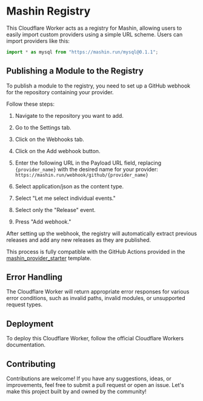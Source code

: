 # Mashin Registry

This Cloudflare Worker acts as a registry for Mashin, allowing users to easily import custom providers using a simple URL scheme. Users can import providers like this:

```ts
import * as mysql from "https://mashin.run/mysql@0.1.1";
```

## Publishing a Module to the Registry

To publish a module to the registry, you need to set up a GitHub webhook for the repository containing your provider.

Follow these steps:

1. Navigate to the repository you want to add.
2. Go to the Settings tab.
3. Click on the Webhooks tab.
4. Click on the Add webhook button.
5. Enter the following URL in the Payload URL field, replacing `{provider_name}` with the desired name for your provider: `https://mashin.run/webhook/github/{provider_name}`

6. Select application/json as the content type.

7. Select "Let me select individual events."

8. Select only the "Release" event.
9. Press "Add webhook."

After setting up the webhook, the registry will automatically extract previous releases and add any new releases as they are published.

This process is fully compatible with the GitHub Actions provided in the [mashin_provider_starter](https://github.com/nutshimit/mashin_provider_starter) template.

## Error Handling

The Cloudflare Worker will return appropriate error responses for various error conditions, such as invalid paths, invalid modules, or unsupported request types.

## Deployment

To deploy this Cloudflare Worker, follow the official Cloudflare Workers documentation.

## Contributing

Contributions are welcome! If you have any suggestions, ideas, or improvements, feel free to submit a pull request or open an issue. Let's make this project built by and owned by the community!
